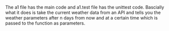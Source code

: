 The a1 file has the main code and a1.test file has the unittest code.
Bascially what it does is take the current weather data from an API and tells you the weather parameters after n days from now and at a certain time which is passed to the function as parameters.
